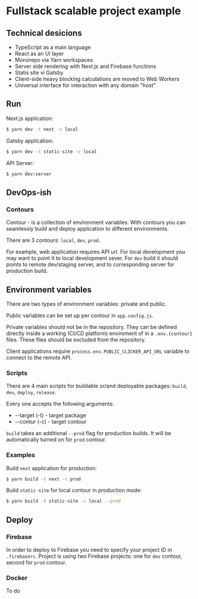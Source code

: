 # Fullstack scalable project example

## Technical desicions

- TypeScript as a main language
- React as an UI layer
- Monorepo via Yarn workspaces
- Server side rendering with Next.js and Firebase functions
- Statis site vi Gatsby
- Client-side heavy blocking calculations are moved to Web Workers
- Universal interface for interaction with any domain "host"


## Run

Next.js application:

```sh
$ yarn dev -t next -c local
```

Gatsby application:

```sh
$ yarn dev -t static-site -c local
```

API Server:

```sh
$ yarn dev:server
```

## DevOps-ish

### Contours

Contour - is a collection of environment variables. With contours you can seamlessly build and deploy application to different environments.

There are 3 contours: `local`, `dev`, `prod`.

For example, web application requires API url. For local development you may want to point it to local development sever. For `dev` build it should points to remote dev/staging server, and to corresponding server for production build.


## Environment variables

There are two types of environment variables: private and public. 

Public variables can be set up per contour in `app.config.js`.

Private variables should not be in the repository. They can be defined directly inside a working (CI/CD platform) enviroment of in a `.env.{contour}` files. These files should be excluded from the repository.

Client applications require `process.env.PUBLIC_CLICKER_API_URL` variable to connect to the remote API.


### Scripts

There are 4 main scripts for buildable or/and deployable packages: `build`, `dev`, `deploy`, `release`.

Every one accepts the following arguments:
- --target (-t) - target package
- --contur (-c) - target contour

`build` takes an additional `--prod` flag for production builds. It will be automatically turned on for `prod` contour.

### Examples

Build `next` application for production: 
```sh
$ yarn build -t next -c prod
```

Build `static-site` for local contour in production mode: 
```sh
$ yarn build -t static-site -c local --prod
```

## Deploy

### Firebase

In order to deploy to Firebase you need to specify your project ID in `.firebaserc`. Project is using two Firebase projects: one for `dev` contour, second for `prod` contour.

### Docker

To do
